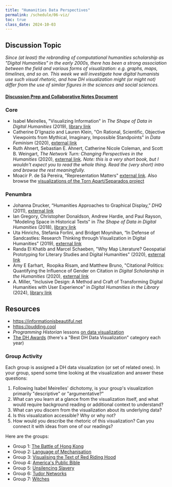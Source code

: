 ```yaml
---
title: "Humanities Data Perspectives"
permalink: /schedule/06-viz/
toc: true
class_date: 2024-10-03
---
```


## Discussion Topic

_Since (at least) the rebranding of computational humanities scholarship as "Digital Humanities" in the early 2000s, there has been a strong association between the field and various forms of visualization: e.g. graphs, maps, timelines, and so on. This week we will investigate how digital humanists use such visual rhetoric, and how DH visualization might (or might not) differ from the use of similar figures in the sciences and social sciences._

#### [Discussion Prep and Collaborative Notes Document](https://docs.google.com/document/d/1X7cwaoxmdJTMMY-aDXt-qo9lu1mz6QU3PxhrwyU4M4Q/edit?usp=sharing)

### Core

+ Isabel Meirelles, "Visualizing Information" in _The Shape of Data in Digital Humanities_ (2019), [library link](https://www-taylorfrancis-com.proxy2.library.illinois.edu/chapters/edit/10.4324/9781315552941-7/visualizing-information-isabel-meirelles?context=ubx&refId=8efb709b-8e24-4ddc-8de4-6501cc711da2)
+ Catherine D'Ignazio and Lauren Klein, "On Rational, Scientific, Objective Viewpoints from Mythical, Imaginary, Impossible Standpoints" in _Data Feminism_ (2020), [external link](https://data-feminism.mitpress.mit.edu/pub/5evfe9yd/release/5?readingCollection=0cd867ef)
+ Ruth Ahnert, Sebastian E. Ahnert, Catherine Nicole Coleman, and Scott B. Weingart, _The Network Turn: Changing Perspectives in the Humanities_ (2020), [external link](https://doi.org/10.1017/9781108866804). _Note: this is a very short book, but I wouldn't expect you to read the whole thing. Read the (very short) intro and browse the rest meaningfully._
+ Moacir P. de Sá Pereira, "Representation Matters" [external link](https://xpmethod.columbia.edu/torn-apart/reflections/moacir_p_de_sa_pereira_2.html). Also browse the [visualizations of the Torn Apart/Separados project](https://xpmethod.columbia.edu/torn-apart/volume/2/visualizations.html#districts)

### Penumbra

+ Johanna Drucker, “Humanities Approaches to Graphical Display,” _DHQ_ (2011), [external link](http://digitalhumanities.org/dhq/vol/5/1/000091/000091.html)
+ Ian Gregory, Christopher Donaldson, Andrew Hardie, and Paul Rayson, "Modeling Space in Historical Texts" in _The Shape of Data in Digital Humanities_ (2018), [library link](https://www-taylorfrancis-com.proxy2.library.illinois.edu/chapters/edit/10.4324/9781315552941-5/modeling-space-historical-texts-ian-gregory-christopher-donaldson-andrew-hardie-paul-rayson?context=ubx&refId=c877c2d9-0e73-4cb6-a802-bb55986fefa5)
+ Uta Hinrichs, Stefania Forlini, and Bridget Moynihan, “In Defense of Sandcastles: Research Thinking through Visualization in Digital Humanities” (2019), [external link](https://doi.org/10.1093/llc/fqy051)
+ Randa El Khatib and Marcel Schaeben, "Why Map Literature? Geospatial Prototyping for Literary Studies and Digital Humanities" (2020), [external link](https://doi.org/10.16995/dscn.381)
+ Amy E Earhart,  Roopika Risam, and Matthew Bruno, "Citational Politics: Quantifying the Influence of Gender on Citation in _Digital Scholarship in the Humanities_ (2020), [external link](https://doi.org/10.1093/llc/fqaa011)
+ A. Miller, "Inclusive Design: A Method and Craft of Transforming Digital Humanities with User Experience" in _Digital Humanities in the Library_ (2024), [library link](https://ebookcentral.proquest.com/lib/uiuc/reader.action?docID=31260945&ppg=86)

## Resources

+ <https://informationisbeautiful.net>
+ <https://pudding.cool>
+ _Programming Historian_ lessons [on data visualization](http://programminghistorian.org/en/lessons/?topic=data-visualization)
+ [The DH Awards](http://dhawards.org) (there's a "Best DH Data Visualization" category each year)

### Group Activity

Each group is assigned a DH data visualization (or set of related ones). In your group, spend some time looking at the visualization and answer these questions:

1. Following Isabel Meirelles' dichotomy, is your group's visualization primarily "descriptive" or "argumentative?" 
2. What can you learn at a glance from the visualization itself, and what would require background reading or additional context to understand?
3. What can you discern from the visualization about its underlying data? 
3. Is this visualization accessible? Why or why not?
4. How would you describe the rhetoric of this visualization? Can you connect it with ideas from one of our readings?

Here are the groups:

+ Group 1: [The Battle of Hong Kong](https://digital.lib.hkbu.edu.hk/1941hkbattle/en/map.php)
+ Group 2: [Language of Mechanisation](https://observablehq.com/@jmiguelv/language-of-mechanisation)
+ Group 3: [Visualising the Text of Red Riding Hood](https://ongtiffany.github.io/project/rrh2-viz.html)
+ Group 4: [America's Public Bible](https://americaspublicbible.org)
+ Group 5: [Unsilencing Slavery](https://unsilencing-slavery.org)
+ Group 6: [Tudor Networks](http://tudornetworks.net)
+ Group 7: [Witches](https://witches.is.ed.ac.uk)